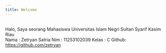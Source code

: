 ```yaml
---
title: Welcome
---
```

<br>Halo, Saya seorang Mahasiswa Universitas Islam Negri Sultan Syarif Kasim Riau <br/>
Nama  : Zetryan Satria
Nim   : 11253102039
Kelas : C
Github: https://github.com/zetryan
